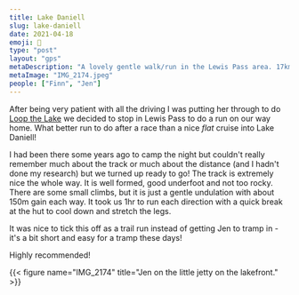 ```yaml
---
title: Lake Daniell
slug: lake-daniell
date: 2021-04-18
emoji: 🏃
type: "post"
layout: "gps"
metaDescription: "A lovely gentle walk/run in the Lewis Pass area. 17km return with ~330m vert. on the round trip!"
metaImage: "IMG_2174.jpeg"
people: ["Finn", "Jen"]
---
```


After being very patient with all the driving I was putting her through to do [Loop the Lake](/posts/loop-the-lake-2021) we decided to stop in Lewis Pass to do a run on our way home. What better run to do after a race than a nice _flat_ cruise into Lake Daniell!

I had been there some years ago to camp the night but couldn't really remember much about the track or much about the distance (and I hadn't done my research) but we turned up ready to go! The track is extremely nice the whole way. It is well formed, good underfoot and not too rocky. There are some small climbs, but it is just a gentle undulation with about 150m gain each way. It took us 1hr to run each direction with a quick break at the hut to cool down and stretch the legs.

It was nice to tick this off as a trail run instead of getting Jen to tramp in - it's a bit short and easy for a tramp these days!

Highly recommended!

{{< figure name="IMG_2174" title="Jen on the little jetty on the lakefront." >}}
